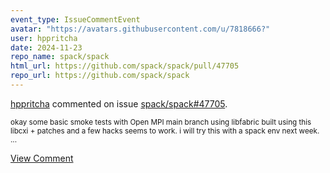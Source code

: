 ```yaml
---
event_type: IssueCommentEvent
avatar: "https://avatars.githubusercontent.com/u/7818666?"
user: hppritcha
date: 2024-11-23
repo_name: spack/spack
html_url: https://github.com/spack/spack/pull/47705
repo_url: https://github.com/spack/spack
---
```


<a href='https://github.com/hppritcha' target='_blank'>hppritcha</a> commented on issue <a href='https://github.com/spack/spack/pull/47705' target='_blank'>spack/spack#47705</a>.

<small>okay some basic smoke tests with Open MPI main branch using libfabric built using this libcxi + patches and a few hacks seems to work.  i will try this with a spack env next week. ...</small>

<a href='https://github.com/spack/spack/pull/47705' target='_blank'>View Comment</a>